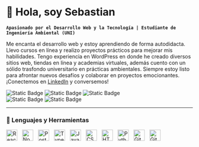 # 👋 Hola, soy Sebastian

**`Apasionado por el Desarrollo Web y la Tecnología | Estudiante de Ingeniería Ambiental (UNI)`**

Me encanta el desarrollo web y estoy aprendiendo de forma autodidacta. Llevo cursos en línea y realizo proyectos prácticos para mejorar mis habilidades. Tengo experiencia en WordPress en donde he creado diversos sitios web, tiendas en línea y academias virtuales, además cuento con un sólido trasfondo universitario en prácticas ambientales. Siempre estoy listo para afrontar nuevos desafíos y colaborar en proyectos emocionantes. ¡Conectemos en [LinkedIn](https://www.linkedin.com/in/sebasgrandes/) y conversemos!

![Static Badge](https://img.shields.io/badge/sebasgrandes-sebasgrandes?style=for-the-badge&logo=linkedin&labelColor=005fbd&color=006cd7&link=https%3A%2F%2Fwww.linkedin.com%2Fin%2Fsebasgrandes)
![Static Badge](https://img.shields.io/badge/Mis%20Repos-sebasgrandes?style=for-the-badge&logo=files&logoColor=white&labelColor=3e893e&color=47a248&link=https%3A%2F%2Fgithub.com%2Fsebasgrandes%3Ftab%3Drepositories)
![Static Badge](https://img.shields.io/badge/Per%C3%BA-sebasgrandes?style=for-the-badge&logo=googlemaps&logoColor=white&label=Lima&labelColor=c94034&color=ea4335)  
![Static Badge](https://img.shields.io/badge/sebastiangrandes.com-sebasgrandes?style=for-the-badge&logo=googlechrome&logoColor=white&labelColor=0000b7&color=0000df&link=https%3A%2F%2Fsebastiangrandes.com%2F)
![Static Badge](https://img.shields.io/badge/hausean.com-sebasgrandes?style=for-the-badge&logo=googlechrome&logoColor=white&labelColor=4d00c7&color=6300ff&link=https%3A%2F%2Fhausean.com%2F)

---

### 🧰 Lenguajes y Herramientas

<img align="left" alt="React" width="30px" style="padding-right:10px;" src="https://cdn.jsdelivr.net/gh/devicons/devicon/icons/react/react-original.svg" />
<img align="left" alt="NodeJS" width="30px" style="padding-right:10px;" src="https://cdn.jsdelivr.net/gh/devicons/devicon/icons/nodejs/nodejs-original.svg" />
<img align="left" alt="PostgreSQL" width="30px" style="padding-right:10px;" src="https://cdn.jsdelivr.net/gh/devicons/devicon@latest/icons/postgresql/postgresql-original.svg" />
<img align="left" alt="TypeScript" width="30px" style="padding-right:10px;" src="https://cdn.jsdelivr.net/gh/devicons/devicon/icons/typescript/typescript-plain.svg" />
<img align="left" alt="JavaScript" width="30px" style="padding-right:10px;" src="https://cdn.jsdelivr.net/gh/devicons/devicon/icons/javascript/javascript-plain.svg" />
<img align="left" alt="CSS" width="30px" style="padding-right:10px;" src="https://cdn.jsdelivr.net/gh/devicons/devicon/icons/css3/css3-plain.svg" />
<img align="left" alt="HTML" width="30px" style="padding-right:10px;" src="https://cdn.jsdelivr.net/gh/devicons/devicon/icons/html5/html5-plain.svg" />
<img align="left" alt="Python" width="30px" style="padding-right:10px;" src="https://cdn.jsdelivr.net/gh/devicons/devicon/icons/python/python-plain.svg" />

<img align="left" alt="Git" width="30px" style="padding-right:10px;" src="https://cdn.jsdelivr.net/gh/devicons/devicon/icons/git/git-original.svg" />
<img align="left" alt="GitHub" width="30px" style="padding-right:10px;" src="https://cdn.jsdelivr.net/gh/devicons/devicon/icons/github/github-original.svg" />
<br />


<!-- # -->

<!-- ### 📕 Proyectos Destacados -->
